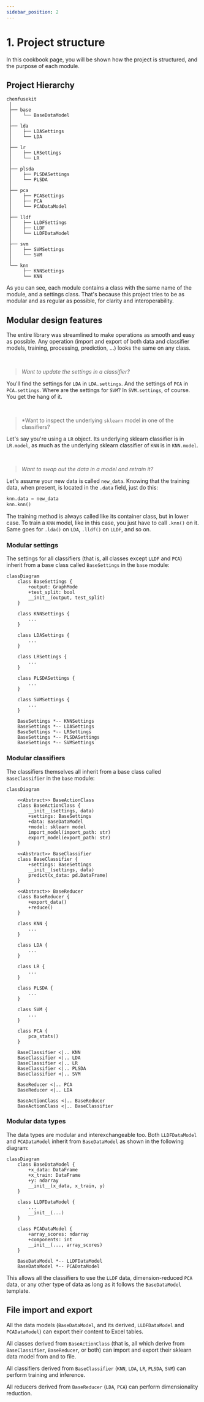 ```yaml
---
sidebar_position: 2
---
```


# 1. Project structure

In this cookbook page, you will be shown how the project is structured, and the purpose of each module.

## Project Hierarchy

```
chemfusekit
 │
 ├── base
 │    └── BaseDataModel
 │
 ├── lda
 │    ├── LDASettings
 │    └── LDA
 │
 ├── lr
 │    ├── LRSettings
 │    └── LR
 │
 ├── plsda
 │    ├── PLSDASettings
 │    └── PLSDA
 │ 
 ├── pca
 │    ├── PCASettings
 │    ├── PCA
 │    └── PCADataModel
 │
 ├── lldf
 │    ├── LLDFSettings
 │    ├── LLDF
 │    └── LLDFDataModel
 │
 ├── svm
 │    ├── SVMSettings
 │    └── SVM
 │ 
 └── knn
      ├── KNNSettings
      └── KNN
```

As you can see, each module contains a class with the same name of the module, and a settings class. That's because this project tries to be as modular and as regular as possible, for clarity and interoperability.


## Modular design features

The entire library was streamlined to make operations as smooth and easy as possible. Any operation (import and export of both data and classifier models, training, processing, prediction, ...) looks the same on any class.

<br />

> *Want to update the settings in a classifier?*

You'll find the settings for `LDA` in `LDA.settings`. And the settings of `PCA` in `PCA.settings`. Where are the settings for `SVM`? In `SVM.settings`, of course. You get the hang of it.

<br />

> *Want to inspect the underlying `sklearn` model in one of the classifiers?

Let's say you're using a `LR` object. Its underlying sklearn classifier is in `LR.model`, as much as the underlying sklearn classifier of `KNN` is in `KNN.model`.

<br />

> *Want to swap out the data in a model and retrain it?*

Let's assume your new data is called `new_data`. Knowing that the training data, when present, is located in the `.data` field, just do this:

```python
knn.data = new_data
knn.knn()
```

The training method is always called like its container class, but in lower case. To train a `KNN` model, like in this case, you just have to call `.knn()` on it. Same goes for `.lda()` on `LDA`, `.lldf()` on `LLDF`, and so on.


### Modular settings

The settings for all classifiers (that is, all classes except `LLDF` and `PCA`) inherit from a base class called `BaseSettings` in the `base` module:

```mermaid
classDiagram
    class BaseSettings {
        +output: GraphMode
        +test_split: bool
        __init__(output, test_split)
    }

    class KNNSettings {
        ...
    }

    class LDASettings {
        ...
    }

    class LRSettings {
        ...
    }

    class PLSDASettings {
        ...
    }

    class SVMSettings {
        ...
    }

    BaseSettings *-- KNNSettings
    BaseSettings *-- LDASettings
    BaseSettings *-- LRSettings
    BaseSettings *-- PLSDASettings
    BaseSettings *-- SVMSettings 
```


### Modular classifiers

The classifiers themselves all inherit from a base class called `BaseClassifier` in the `base` module:

```mermaid
classDiagram

    <<Abstract>> BaseActionClass
    class BaseActionClass {
        __init__(settings, data)
        +settings: BaseSettings
        +data: BaseDataModel
        +model: sklearn model
        import_model(import_path: str)
        export_model(export_path: str)
    }
    
    <<Abstract>> BaseClassifier
    class BaseClassifier {
        +settings: BaseSettings
        __init__(settings, data)
        predict(x_data: pd.DataFrame)
    }

    <<Abstract>> BaseReducer
    class BaseReducer {
        +export_data()
        +reduce()
    }

    class KNN {
        ...
    }

    class LDA {
        ...
    }

    class LR {
        ...
    }

    class PLSDA {
        ...
    }

    class SVM {
        ...
    }

    class PCA {
        pca_stats()
    }

    BaseClassifier <|.. KNN
    BaseClassifier <|.. LDA
    BaseClassifier <|.. LR
    BaseClassifier <|.. PLSDA
    BaseClassifier <|.. SVM

    BaseReducer <|.. PCA
    BaseReducer <|.. LDA

    BaseActionClass <|.. BaseReducer
    BaseActionClass <|.. BaseClassifier
```


### Modular data types

The data types are modular and interexchangeable too. Both `LLDFDataModel` and `PCADataModel` inherit from `BaseDataModel` as shown in the following diagram:

```mermaid
classDiagram
    class BaseDataModel {
        +x_data: DataFrame
        +x_train: DataFrame
        +y: ndarray
        __init__(x_data, x_train, y)
    }

    class LLDFDataModel {
        ...
        __init__(...)
    }

    class PCADataModel {
        +array_scores: ndarray
        +components: int
        __init__(..., array_scores)
    }

    BaseDataModel *-- LLDFDataModel
    BaseDataModel *-- PCADataModel
```

This allows all the classifiers to use the `LLDF` data, dimension-reduced `PCA` data, or any other type of data as long as it follows the `BaseDataModel` template.

## File import and export

All the data models (`BaseDataModel`, and its derived, `LLDFDataModel` and `PCADataModel`) can export their content to Excel tables.

All classes derived from `BaseActionClass` (that is, all which derive from `BaseClassifier`, `BaseReducer`, or both) can import and export their sklearn data model from and to file.

All classifiers derived from `BaseClassifier` (`KNN`, `LDA`, `LR`, `PLSDA`, `SVM`) can perform training and inference.

All reducers derived from `BaseReducer` (`LDA`, `PCA`) can perform dimensionality reduction.